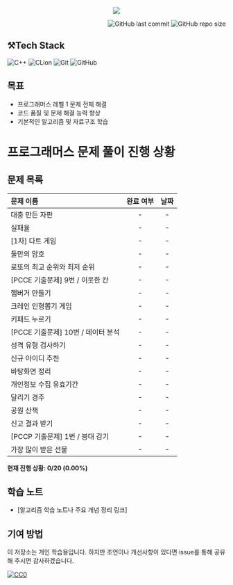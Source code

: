 

<p align='center'>
    <img src=https://capsule-render.vercel.app/api?type=waving&height=210&color=gradient&text=프로그래머즈%20연습문제&textBg=false&fontColor=FFFFFF&desc=레벨1&descAlign=91&descAlignY=58&descSize=30">
</p>
<div align="right">

![GitHub last commit](https://img.shields.io/github/last-commit/gobad820/programmers-level-one)
![GitHub repo size](https://img.shields.io/github/repo-size/gobad820/programmers-level-one)

</div>


## ⚒️Tech Stack
![C++](https://img.shields.io/badge/C++-00599C?style=for-the-badge&logo=c%2B%2B&logoColor=white&style=flat)
![CLion](https://img.shields.io/badge/CLion-000000?style=for-the-badge&logo=clion&logoColor=white&style=flat)
![Git](https://img.shields.io/badge/Git-F05032?style=for-the-badge&logo=git&logoColor=white&style=flat)
![GitHub](https://img.shields.io/badge/GitHub-181717?style=for-the-badge&logo=github&logoColor=white&style=flat)


## 목표

- 프로그래머스 레벨 1 문제 전체 해결
- 코드 품질 및 문제 해결 능력 향상
- 기본적인 알고리즘 및 자료구조 학습

# 프로그래머스 문제 풀이 진행 상황

## 문제 목록
| 문제 이름                      | 완료 여부 | 날짜 |
|:---------------------------|:-------:|:----:|
| 대충 만든 자판                   | - | - |
| 실패율                        | - | - |
| \[1차\] 다트 게임               | - | - |
| 둘만의 암호                     | - | - |
| 로또의 최고 순위와 최저 순위           | - | - |
| \[PCCE 기출문제\] 9번 / 이웃한 칸   | - | - |
| 햄버거 만들기                    | - | - |
| 크레인 인형뽑기 게임                | - | - |
| 키패드 누르기                    | - | - |
| \[PCCE 기출문제\] 10번 / 데이터 분석 | - | - |
| 성격 유형 검사하기                 | - | - |
| 신규 아이디 추천                  | - | - |
| 바탕화면 정리                    | - | - |
| 개인정보 수집 유효기간               | - | - |
| 달리기 경주                     | - | - |
| 공원 산책                      | - | - |
| 신고 결과 받기                   | - | - |
| \[PCCP 기출문제\] 1번 / 붕대 감기   | - | - |
| 가장 많이 받은 선물                | - | - |

**현재 진행 상황: 0/20 (0.00%)**

## 학습 노트

- [알고리즘 학습 노트나 주요 개념 정리 링크]

## 기여 방법

이 저장소는 개인 학습용입니다. 하지만 조언이나 개선사항이 있다면 issue를 통해 공유해 주시면 감사하겠습니다.


[![CC0](https://licensebuttons.net/p/zero/1.0/88x31.png)](http://creativecommons.org/publicdomain/zero/1.0/)
